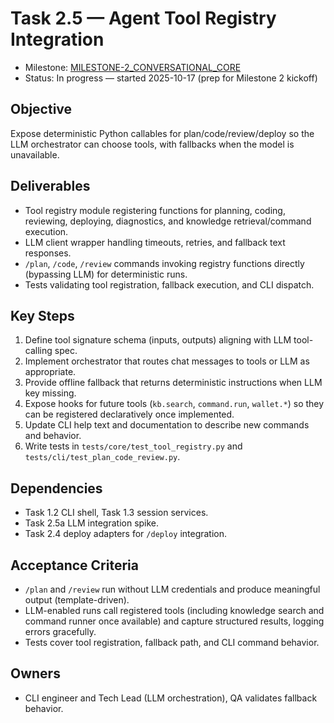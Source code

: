 # Task 2.5 — Agent Tool Registry Integration

- Milestone: [MILESTONE-2_CONVERSATIONAL_CORE](../milestones/MILESTONE-2_CONVERSATIONAL_CORE.md)
- Status: In progress — started 2025-10-17 (prep for Milestone 2 kickoff)

## Objective
Expose deterministic Python callables for plan/code/review/deploy so the LLM orchestrator can choose tools, with fallbacks when the model is unavailable.

## Deliverables
- Tool registry module registering functions for planning, coding, reviewing, deploying, diagnostics, and knowledge retrieval/command execution.
- LLM client wrapper handling timeouts, retries, and fallback text responses.
- `/plan`, `/code`, `/review` commands invoking registry functions directly (bypassing LLM) for deterministic runs.
- Tests validating tool registration, fallback execution, and CLI dispatch.

## Key Steps
1. Define tool signature schema (inputs, outputs) aligning with LLM tool-calling spec.
2. Implement orchestrator that routes chat messages to tools or LLM as appropriate.
3. Provide offline fallback that returns deterministic instructions when LLM key missing.
4. Expose hooks for future tools (`kb.search`, `command.run`, `wallet.*`) so they can be registered declaratively once implemented.
5. Update CLI help text and documentation to describe new commands and behavior.
6. Write tests in `tests/core/test_tool_registry.py` and `tests/cli/test_plan_code_review.py`.

## Dependencies
- Task 1.2 CLI shell, Task 1.3 session services.
- Task 2.5a LLM integration spike.
- Task 2.4 deploy adapters for `/deploy` integration.

## Acceptance Criteria
- `/plan` and `/review` run without LLM credentials and produce meaningful output (template-driven).
- LLM-enabled runs call registered tools (including knowledge search and command runner once available) and capture structured results, logging errors gracefully.
- Tests cover tool registration, fallback path, and CLI command behavior.

## Owners
- CLI engineer and Tech Lead (LLM orchestration), QA validates fallback behavior.
